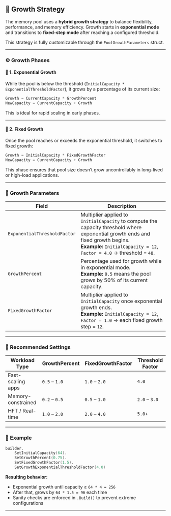 ## 🚀 Growth Strategy

The memory pool uses a **hybrid growth strategy** to balance flexibility, performance, and memory efficiency. Growth starts in **exponential mode** and transitions to **fixed-step mode** after reaching a configured threshold.

This strategy is fully customizable through the `PoolGrowthParameters` struct.

---

### ⚙️ Growth Phases

#### 🔹 1. **Exponential Growth**

While the pool is below the threshold (`InitialCapacity * ExponentialThresholdFactor`), it grows by a percentage of its current size:

```go
Growth = CurrentCapacity * GrowthPercent
NewCapacity = CurrentCapacity + Growth
```

This is ideal for rapid scaling in early phases.

---

#### 🔹 2. **Fixed Growth**

Once the pool reaches or exceeds the exponential threshold, it switches to fixed growth:

```go
Growth = InitialCapacity * FixedGrowthFactor
NewCapacity = CurrentCapacity + Growth
```

This phase ensures that pool size doesn’t grow uncontrollably in long-lived or high-load applications.

---

### 🧩 Growth Parameters

| Field                        | Description                                                                                                                                                                                                 |
| ---------------------------- | ----------------------------------------------------------------------------------------------------------------------------------------------------------------------------------------------------------- |
| `ExponentialThresholdFactor` | Multiplier applied to `InitialCapacity` to compute the capacity threshold where exponential growth ends and fixed growth begins.<br>**Example:** `InitialCapacity = 12`, `Factor = 4.0` → threshold = `48`. |
| `GrowthPercent`              | Percentage used for growth while in exponential mode. <br>**Example:** `0.5` means the pool grows by 50% of its current capacity.                                                                           |
| `FixedGrowthFactor`          | Multiplier applied to `InitialCapacity` once exponential growth ends.<br>**Example:** `InitialCapacity = 12`, `Factor = 1.0` → each fixed growth step = `12`.                                               |

---

### 🧠 Recommended Settings

| Workload Type      | GrowthPercent | FixedGrowthFactor | Threshold Factor |
| ------------------ | ------------- | ----------------- | ---------------- |
| Fast-scaling apps  | `0.5` – `1.0` | `1.0` – `2.0`     | `4.0`            |
| Memory-constrained | `0.2` – `0.5` | `0.5` – `1.0`     | `2.0` – `3.0`    |
| HFT / Real-time    | `1.0` – `2.0` | `2.0` – `4.0`     | `5.0+`           |

---

### 🧪 Example

```go
builder.
	SetInitialCapacity(64).
	SetGrowthPercent(0.75).
	SetFixedGrowthFactor(1.5).
	SetGrowthExponentialThresholdFactor(4.0)
```

**Resulting behavior:**

- Exponential growth until capacity ≥ `64 * 4 = 256`
- After that, grows by `64 * 1.5 = 96` each time
- Sanity checks are enforced in `.Build()` to prevent extreme configurations

---
